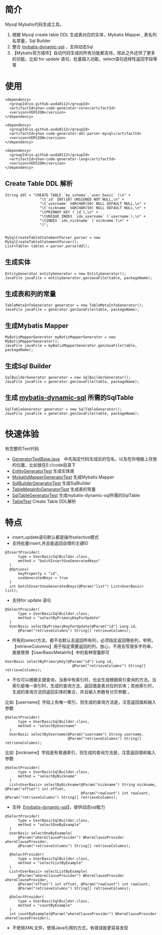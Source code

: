 # 简介
Mysql Mybatis代码生成工具。

1. 根据 Mysql create table DDL 生成表对应的实体，Mybatis Mapper , 表名列名常量，Sql Builder
2. 整合 [mybatis-dynamic-sql](https://github.com/mybatis/mybatis-dynamic-sql) ，支持动态Sql
3. 【Mybatis官方插件】自动代码生成的所有功能都支持，除此之外还供了更多的功能，比如 for update 语句，批量插入功能，select语句选择性返回字段等等

# 使用

```
<dependency>
  <groupId>io.github.wuda0112</groupId>
  <artifactId>yhan-code-generator-core</artifactId>
  <version>VERSION</version>
</dependency>

<dependency>
  <groupId>io.github.wuda0112</groupId>
  <artifactId>yhan-code-generator-ddl-parser-mysql</artifactId>
  <version>VERSION</version>
</dependency>

<dependency>
  <groupId>io.github.wuda0112</groupId>
  <artifactId>yhan-code-generator-lang</artifactId>
  <version>VERSION</version>
</dependency>
```

## Create Table DDL 解析

```
String ddl = "CREATE TABLE `my_schema`.`user_basic` (\n" +
                "\t`id` INT(10) UNSIGNED NOT NULL,\n" +
                "\t`username` VARCHAR(50) NULL DEFAULT NULL,\n" +
                "\t`nickname` VARCHAR(50) NULL DEFAULT NULL,\n" +
                "\tPRIMARY KEY (`id`),\n" +
                "\tUNIQUE INDEX `idx_username` (`username`),\n" +
                "\tINDEX `idx_nickname` (`nickname`)\n" +
                ")";

```

```
                
MySqlCreateTableStatementParser parser = new MySqlCreateTableStatementParser();
List<Table> tables = parser.parse(ddl);
```
## 生成实体

```
EntityGenerator entityGenerator = new EntityGenerator();
JavaFile javaFile = entityGenerator.genJavaFile(table, packageName);
```
## 生成表和列的常量

```
TableMetaInfoGenerator generator = new TableMetaInfoGenerator();
JavaFile javaFile = generator.genJavaFile(table, packageName);
```

## 生成Mybatis Mapper

```
MyBatisMapperGenerator myBatisMapperGenerator = new MyBatisMapperGenerator();
JavaFile javaFile = myBatisMapperGenerator.genJavaFile(table, packageName);
```
## 生成Sql Builder
```
SqlBuilderGenerator generator = new SqlBuilderGenerator();
JavaFile javaFile = generator.genJavaFile(table, packageName);
```

## 生成 [mybatis-dynamic-sql](https://github.com/mybatis/mybatis-dynamic-sql) 所需的SqlTable


```
SqlTableGenerator generator = new SqlTableGenerator();
JavaFile javaFile = generator.genJavaFile(table, packageName);
```


# 快速体验
有完整的Test代码

- [GeneratorTestBase.java](https://github.com/wuda0112/yhan-code-generator/blob/master/yhan-code-generator-core/src/test/java/com/wuda/code/generator/db/mysql/GeneratorTestBase.java/)　中先指定代码生成后的包名，以及在你电脑上存放的位置，比如放在E://code目录下
- [EntityGeneratorTest](https://github.com/wuda0112/yhan-code-generator/blob/master/yhan-code-generator-core/src/test/java/com/wuda/code/generator/db/mysql/EntityGeneratorTest.java/)  生成实体类
- [MybatisMapperGeneratorTest](https://github.com/wuda0112/yhan-code-generator/blob/master/yhan-code-generator-core/src/test/java/com/wuda/code/generator/db/mysql/MybatisMapperGeneratorTest.java/)  生成Mybatis Mapper
- [SqlBuilderGeneratorTest](https://github.com/wuda0112/yhan-code-generator/blob/master/yhan-code-generator-core/src/test/java/com/wuda/code/generator/db/mysql/SqlBuilderGeneratorTest.java/)  生成SqlBuilder
- [TableMetaInfoGeneratorTest](https://github.com/wuda0112/yhan-code-generator/blob/master/yhan-code-generator-core/src/test/java/com/wuda/code/generator/db/mysql/TableMetaInfoGeneratorTest.java/)  生成表的常量
- [SqlTableGeneratorTest]()  生成mybatis-dynamic-sql所需的SqlTable
- [TableTest](https://github.com/wuda0112/yhan-code-generator/blob/master/yhan-code-generator-core/src/test/java/com/wuda/code/generator/db/mysql/TableTest.java/)  Create Table DDL解析

# 特点
- insert,update语句默认都是操作selective模式
- 支持批量insert,并且能返回自增的主键ID

```
@InsertProvider(
      type = UserBasicSqlBuilder.class,
      method = "batchInsertUseGeneratedKeys"
  )
  @Options(
      keyProperty = "id",
      useGeneratedKeys = true
  )
  int batchInsertUseGeneratedKeys(@Param("list") List<UserBasic> list);
```

- 支持for update 语句

```
@SelectProvider(
      type = UserBasicSqlBuilder.class,
      method = "selectByPrimaryKeyForUpdate"
  )
  UserBasic selectByPrimaryKeyForUpdate(@Param("id") Long id,
      @Param("retrieveColumns") String[] retrieveColumns);
```


- 所有的select方法，都不会默认去返回所有列，必须指定返回哪些列，举例，【retrieveColumns】用于指定需要返回的列，放心，不用去写很多字符串，直接使用【UserBasicMetaInfo】中的各种常量即可

```
UserBasic selectByPrimaryKey(@Param("id") Long id,
                               @Param("retrieveColumns") String[] retrieveColumns);
```

- 不仅可以根据主键查询，当表中有索引时，也会生成根据索引查询的方法。当索引是唯一索引时，生成的查询方法，返回值是表对应的实体；其他索引时，生成的查询方法则返回实体的集合，并且输入参数有分页参数
。

比如【username】字段上有唯一索引，则生成的查询方法是，注意返回值和输入参数

```
@SelectProvider(
      type = UserBasicSqlBuilder.class,
      method = "selectByUsername"
  )
  UserBasic selectByUsername(@Param("username") String username,
                             @Param("retrieveColumns") String[] retrieveColumns);
```
比如【nickname】字段是有普通索引，则生成的查询方法是，注意返回值和输入参数

```
@SelectProvider(
      type = UserBasicSqlBuilder.class,
      method = "selectByNickname"
  )
  List<UserBasic> selectByNickname(@Param("nickname") String nickname, @Param("offset") int offset,
                                   @Param("rowCount") int rowCount, @Param("retrieveColumns") String[] retrieveColumns);
```

- 支持【[mybatis-dynamic-sql](https://github.com/mybatis/mybatis-dynamic-sql)】，提供动态sql能力

```
@SelectProvider(
      type = UserBasicSqlBuilder.class,
      method = "selectOneByExample"
  )
  UserBasic selectOneByExample(
      @Param("whereClauseProvider") WhereClauseProvider whereClauseProvider,
      @Param("retrieveColumns") String[] retrieveColumns);

  @SelectProvider(
      type = UserBasicSqlBuilder.class,
      method = "selectListByExample"
  )
  List<UserBasic> selectListByExample(
      @Param("whereClauseProvider") WhereClauseProvider whereClauseProvider,
      @Param("offset") int offset, @Param("rowCount") int rowCount,
      @Param("retrieveColumns") String[] retrieveColumns);

  @SelectProvider(
      type = UserBasicSqlBuilder.class,
      method = "countByExample"
  )
  int countByExample(@Param("whereClauseProvider") WhereClauseProvider whereClauseProvider);
```


- 不使用XML文件，使用Java引用的方式，有错误能更容易发现
